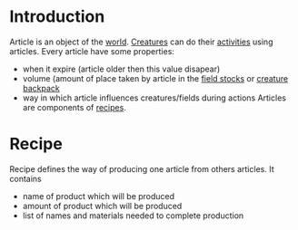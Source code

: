 # Introduction #
Article is an object of the [world](World.md). [Creatures](Creature.md) can do their [activities](Activity.md) using articles. Every article have some properties:
  * when it expire (article older then this value disapear)
  * volume (amount of place taken by article in the [field stocks](Field#Stock.md) or [creature backpack](Creature#Backpack.md)
  * way in which article influences creatures/fields during actions
Articles are components of [recipes](Article#Recipe.md).

# Recipe #
Recipe defines the way of producing one article from others articles.
It contains
  * name of product which will be produced
  * amount of product which will be produced
  * list of names and materials needed to complete production
